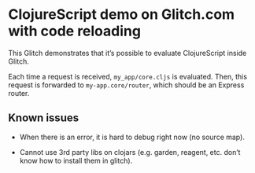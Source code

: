 ClojureScript demo on Glitch.com with code reloading
====================================================

This Glitch demonstrates that it’s possible to evaluate ClojureScript inside Glitch.

Each time a request is received, `my_app/core.cljs` is evaluated.
Then, this request is forwarded to `my-app.core/router`, which should be an Express router.


## Known issues

- When there is an error, it is hard to debug right now (no source map).

- Cannot use 3rd party libs on clojars (e.g. garden, reagent, etc. don’t know how to install them in glitch).
